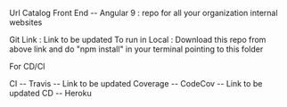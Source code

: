 Url Catalog  Front End  -- Angular 9 : repo for all your organization internal websites

Git Link : Link to be updated
To run in Local : Download this repo from above link and do "npm install" in your terminal pointing to this folder


For CD/CI

CI -- Travis -- Link to be updated
Coverage  -- CodeCov -- Link to be updated
CD -- Heroku 


